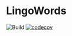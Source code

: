 # LingoWords

![Build](https://github.com/jonathanDeGier/lingowords/workflows/Pipeline/badge.svg)
[![codecov](https://codecov.io/gh/JonathandeGier/lingowords/branch/master/graph/badge.svg?token=9V2HCKM4HM)](https://codecov.io/gh/JonathandeGier/lingowords)
